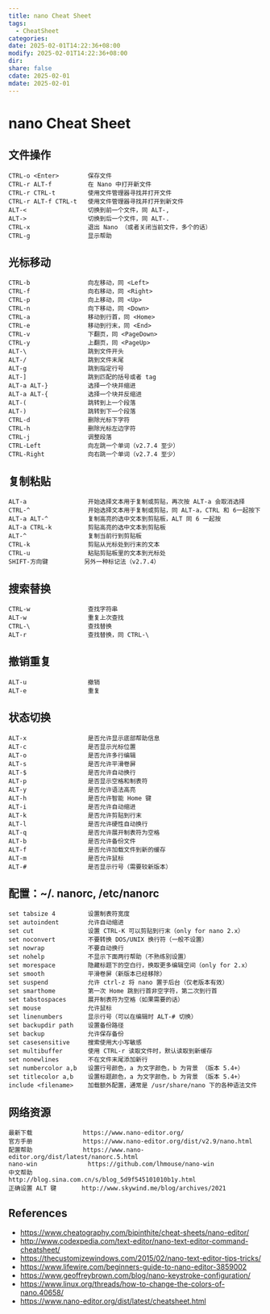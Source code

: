 ```yaml
---
title: nano Cheat Sheet
tags:
  - CheatSheet
categories: 
date: 2025-02-01T14:22:36+08:00
modify: 2025-02-01T14:22:36+08:00
dir: 
share: false
cdate: 2025-02-01
mdate: 2025-02-01
---
```


# nano Cheat Sheet

## 文件操作

```
CTRL-o <Enter>        保存文件
CTRL-r ALT-f          在 Nano 中打开新文件
CTRL-r CTRL-t         使用文件管理器寻找并打开文件
CTRL-r ALT-f CTRL-t   使用文件管理器寻找并打开到新文件
ALT-<                 切换到前一个文件，同 ALT-,
ALT->                 切换到后一个文件，同 ALT-.
CTRL-x                退出 Nano （或者关闭当前文件，多个的话）
CTRL-g                显示帮助
```

## 光标移动

```
CTRL-b                向左移动，同 <Left>   
CTRL-f                向右移动，同 <Right> 
CTRL-p                向上移动，同 <Up>   
CTRL-n                向下移动，同 <Down>
CTRL-a                移动到行首，同 <Home>
CTRL-e                移动到行末，同 <End>
CTRL-v                下翻页，同 <PageDown>
CTRL-y                上翻页，同 <PageUp>
ALT-\                 跳到文件开头
ALT-/                 跳到文件末尾
ALT-g                 跳到指定行号
ALT-]                 跳到匹配的括号或者 tag
ALT-a ALT-}           选择一个块并缩进
ALT-a ALT-{           选择一个块并反缩进
ALT-(                 跳转到上一个段落
ALT-)                 跳转到下一个段落
CTRL-d                删除光标下字符
CTRL-h                删除光标左边字符
CTRL-j                调整段落
CTRL-Left             向左跳一个单词（v2.7.4 至少）
CTRL-Right            向右跳一个单词（v2.7.4 至少）
```

## 复制粘贴

```
ALT-a                 开始选择文本用于复制或剪贴，再次按 ALT-a 会取消选择
CTRL-^                开始选择文本用于复制或剪贴，同 ALT-a，CTRL 和 6一起按下
ALT-a ALT-^           复制高亮的选中文本到剪贴板，ALT 同 6 一起按
ALT-a CTRL-k          剪贴高亮的选中文本到剪贴板
ALT-^                 复制当前行到剪贴板
CTRL-k                剪贴从光标处到行末的文本
CTRL-u                粘贴剪贴板里的文本到光标处
SHIFT-方向键          另外一种标记法（v2.7.4）
```

## 搜索替换

```
CTRL-w                查找字符串
ALT-w                 重复上次查找
CTRL-\                查找替换
ALT-r                 查找替换，同 CTRL-\
```

## 撤销重复

```
ALT-u                 撤销
ALT-e                 重复
```

## 状态切换

```
ALT-x                 是否允许显示底部帮助信息
ALT-c                 是否显示光标位置
ALT-o                 是否允许多行编辑
ALT-s                 是否允许平滑卷屏
ALT-$                 是否允许自动换行
ALT-p                 是否显示空格和制表符
ALT-y                 是否允许语法高亮
ALT-h                 是否允许智能 Home 键
ALT-i                 是否允许自动缩进
ALT-k                 是否允许剪贴到行末
ALT-l                 是否允许硬性自动换行
ALT-q                 是否允许展开制表符为空格
ALT-b                 是否允许备份文件
ALT-f                 是否允许加载文件到新的缓存
ALT-m                 是否允许鼠标
ALT-#                 是否显示行号（需要较新版本）
```

## 配置：~/. nanorc, /etc/nanorc

```
set tabsize 4         设置制表符宽度
set autoindent        允许自动缩进
set cut               设置 CTRL-K 可以剪贴到行末（only for nano 2.x）
set noconvert         不要转换 DOS/UNIX 换行符（一般不设置）
set nowrap            不要自动换行
set nohelp            不显示下面两行帮助（不熟练别设置）
set morespace         隐藏标题下的空白行，换取更多编辑空间（only for 2.x）
set smooth            平滑卷屏（新版本已经移除）
set suspend           允许 ctrl-z 将 nano 置于后台（仅老版本有效）
set smarthome         第一次 Home 跳到行首非空字符，第二次到行首
set tabstospaces      展开制表符为空格（如果需要的话）
set mouse             允许鼠标
set linenumbers       显示行号（可以在编辑时 ALT-# 切换）
set backupdir path    设置备份路径
set backup            允许保存备份
set casesensitive     搜索使用大小写敏感
set multibuffer       使用 CTRL-r 读取文件时，默认读取到新缓存
set nonewlines        不在文件末尾添加新行
set numbercolor a,b   设置行号颜色，a 为文字颜色，b 为背景 （版本 5.4+）
set titlecolor a,b    设置标题颜色，a 为文字颜色，b 为背景 （版本 5.4+）
include <filename>    加载额外配置，通常是 /usr/share/nano 下的各种语法文件
```

## 网络资源

```
最新下载              https://www.nano-editor.org/
官方手册              https://www.nano-editor.org/dist/v2.9/nano.html
配置帮助              https://www.nano-editor.org/dist/latest/nanorc.5.html
nano-win              https://github.com/lhmouse/nano-win
中文帮助              http://blog.sina.com.cn/s/blog_5d9f545101010b1y.html
正确设置 ALT 键       http://www.skywind.me/blog/archives/2021
```

## References

- https://www.cheatography.com/bipinthite/cheat-sheets/nano-editor/
- http://www.codexpedia.com/text-editor/nano-text-editor-command-cheatsheet/
- https://thecustomizewindows.com/2015/02/nano-text-editor-tips-tricks/
- https://www.lifewire.com/beginners-guide-to-nano-editor-3859002
- https://www.geoffreybrown.com/blog/nano-keystroke-configuration/
- https://www.linux.org/threads/how-to-change-the-colors-of-nano.40658/
- https://www.nano-editor.org/dist/latest/cheatsheet.html
